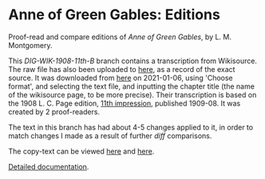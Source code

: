 # Anne of Green Gables: Editions
Proof-read and compare editions of _Anne of Green Gables_, by L. M. Montgomery.

This <em>DIG-WIK-1908-11th-B</em> branch contains a transcription from Wikisource. 
The raw file has also been uploaded to <a href='https://github.com/johanley/anne-of-green-gables/tree/master/docs/snapshots/DIG-WIK-1908-11th-B'>here</a>, as a record of the exact source.
It was downloaded from <a href='https://en.wikisource.org/wiki/Anne_of_Green_Gables_(1908)/Chapter_I'>here</a> on 2021-01-06, using 'Choose format', and 
selecting the text file, and inputting the chapter title (the name of the wikisource page, to be more precise).
Their transcription is based on the 1908 L. C. Page edition, <a href='https://en.wikisource.org/wiki/Page:Anneofgreengables-rbsc.djvu/8'>11th impression</a>, published 1909-08.
It was created by 2 proof-readers. 

The text in this branch has had about 4-5 changes applied to it, in order to match changes I made as a result of further <em>diff</em> comparisons. 

The copy-text can be viewed <a href='https://en.wikisource.org/wiki/Page:Anneofgreengables-rbsc.djvu/8'>here</a> and <a href='https://archive.org/details/anneofgreengable00mont_11/page/n7/mode/2up'>here</a>.

<a href='https://johanley.github.io/anne-of-green-gables/index.html'>Detailed documentation</a>.